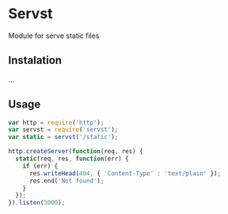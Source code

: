 # Servst

  Module for serve static files

## Instalation

  ...

## Usage

```js
var http = require('http');
var servst = require('servst');
var static = servst('/static');

http.createServer(function(req, res) {
  static(req, res, function(err) {
    if (err) {
      res.writeHead(404, { 'Content-Type' : 'text/plain' });
      res.end('Not found');
    }
  });
}).listen(3000);
```
